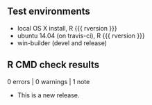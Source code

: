 ## Test environments
* local OS X install, R {{{ rversion }}}
* ubuntu 14.04 (on travis-ci), R {{{ rversion }}}
* win-builder (devel and release)

## R CMD check results

0 errors | 0 warnings | 1 note

* This is a new release.
